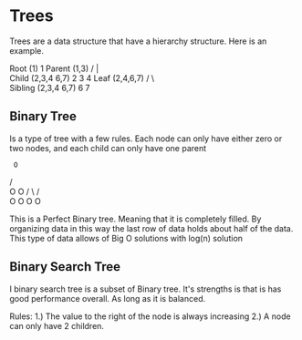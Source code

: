 # Trees

Trees are a data structure that have a hierarchy structure. Here is an example.

Root (1)                                        1
    Parent (1,3)                              / | \
        Child (2,3,4 6,7)                    2  3  4
            Leaf (2,4,6,7)                     / \   
                Sibling (2,3,4 6,7)           6   7

## Binary Tree

Is a type of tree with a few rules. Each node can only have either zero or two nodes, and each child can only have one parent

     O
   /   \
  O     O
 / \   / \
O   O O   O

This is a Perfect Binary tree. Meaning that it is completely filled. By organizing data in this way the last row of data holds about half of the data. This type of data allows of Big O solutions with log(n) solution

## Binary Search Tree

I binary search tree is a subset of Binary tree. It's strengths is that is has good performance overall. As long as it is balanced. 

Rules:
1.) The value to the right of the node is always increasing
2.) A node can only have 2 children. 